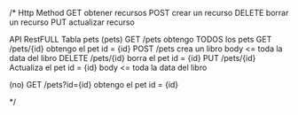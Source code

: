 /* Http Method
 GET    obtener recursos
 POST   crear un recurso
 DELETE borrar un recurso
 PUT    actualizar recurso

 API RestFULL
 Tabla pets (pets)
 GET /pets         obtengo TODOS los pets
 GET /pets/{id}    obtengo el pet id = {id}
 POST /pets        crea un libro
    body <= toda la data del libro
 DELETE /pets/{id}   borra el pet id = {id}
 PUT /pets/{id}    Actualiza el pet id = {id}
    body <= toda la data del libro

 (no)  GET /pets?id={id} obtengo el pet id = {id}


*/